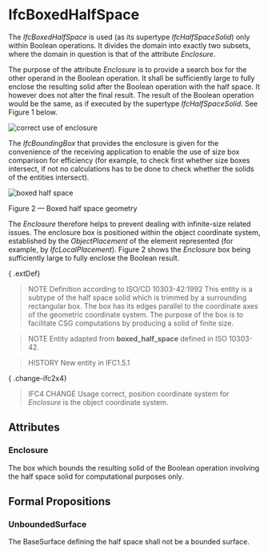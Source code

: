# IfcBoxedHalfSpace

The _IfcBoxedHalfSpace_ is used (as its supertype _IfcHalfSpaceSolid_) only within Boolean operations. It divides the domain into exactly two subsets, where the domain in question is that of the attribute _Enclosure_.

The purpose of the attribute _Enclosure_ is to provide a search box for the other operand in the Boolean operation. It shall be sufficiently large to fully enclose the resulting solid after the Boolean operation with the half space. It however does not alter the final result. The result of the Boolean operation would be the same, as if executed by the supertype _IfcHalfSpaceSolid_. See Figure 1 below.

![correct use of enclosure](../../../../figures/ifcboxedhalfspace_01.png "Figure 1 &mdash; Boxed half space operands")

The _IfcBoundingBox_ that provides the enclosure is given for the convenience of the receiving application to enable the use of size box comparison for efficiency (for example, to check first whether size boxes intersect, if not no calculations has to be done to check whether the solids of the entities intersect).

![boxed half space](../../../../figures/ifcboxedhalfspace-layout1.png)

Figure 2 &mdash; Boxed half space geometry

The <em>Enclosure</em> therefore helps to prevent dealing with infinite-size related issues. The enclosure box is positioned within the object coordinate system, established by the <em>ObjectPlacement</em> of the element represented (for example, by <em>IfcLocalPlacement</em>). Figure 2 shows the <em>Enclosure</em> box being sufficiently large to fully enclose the Boolean result.

{ .extDef}
> NOTE Definition according to ISO/CD 10303-42:1992
> This entity is a subtype of the half space solid which is trimmed by a surrounding rectangular box. The box has its edges parallel to the coordinate axes of the geometric coordinate system.
> The purpose of the box is to facilitate CSG computations by producing a solid of finite size.

> NOTE Entity adapted from **boxed_half_space** defined in ISO 10303-42.

> HISTORY New entity in IFC1.5.1

{ .change-ifc2x4}
> IFC4 CHANGE Usage correct, position coordinate system for _Enclosure_ is the object coordinate system.

## Attributes

### Enclosure
The box which bounds the resulting solid of the Boolean operation involving the half space solid for computational purposes only.

## Formal Propositions

### UnboundedSurface
The BaseSurface defining the half space shall not be a bounded surface.
